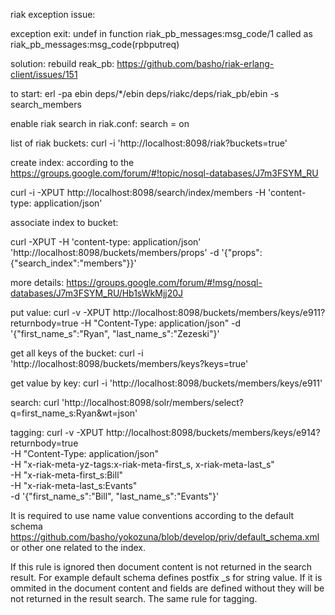 riak exception issue:

exception exit: undef
     in function  riak_pb_messages:msg_code/1
        called as riak_pb_messages:msg_code(rpbputreq)


solution:
rebuild reak_pb:
https://github.com/basho/riak-erlang-client/issues/151

to start:
erl -pa ebin deps/*/ebin deps/riakc/deps/riak_pb/ebin -s search_members

enable riak search in riak.conf:
search = on

list of riak buckets:
curl -i 'http://localhost:8098/riak?buckets=true'

create index:
according to the https://groups.google.com/forum/#!topic/nosql-databases/J7m3FSYM_RU

curl -i -XPUT http://localhost:8098/search/index/members -H 'content-type: application/json'

associate index to bucket:

curl -XPUT -H 'content-type: application/json' 'http://localhost:8098/buckets/members/props' -d '{"props":{"search_index":"members"}}' 

more details:
https://groups.google.com/forum/#!msg/nosql-databases/J7m3FSYM_RU/Hb1sWkMjj20J

put value:
curl -v -XPUT http://localhost:8098/buckets/members/keys/e911?returnbody=true -H "Content-Type: application/json" -d '{"first_name_s":"Ryan", "last_name_s":"Zezeski"}'

get all keys of the bucket:
curl -i 'http://localhost:8098/buckets/members/keys?keys=true'

get value by key:
curl -i 'http://localhost:8098/buckets/members/keys/e911'

search:
curl 'http://localhost:8098/solr/members/select?q=first_name_s:Ryan&wt=json'

tagging:
curl -v -XPUT http://localhost:8098/buckets/members/keys/e914?returnbody=true \
-H "Content-Type: application/json" \
-H "x-riak-meta-yz-tags:x-riak-meta-first_s, x-riak-meta-last_s" \
-H "x-riak-meta-first_s:Bill" \
-H "x-riak-meta-last_s:Evants" \
-d '{"first_name_s":"Bill", "last_name_s":"Evants"}'

It is required to use name value conventions according to the default schema https://github.com/basho/yokozuna/blob/develop/priv/default_schema.xml or other one related to the index.

If this rule is ignored then document content is not returned in the search result.
For example default schema defines postfix _s for string value.
If it is ommited in the document content and fields are defined without they will be not returned in the result search.
The same rule for tagging.








